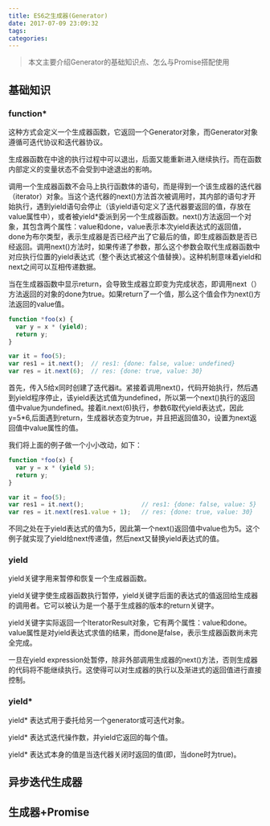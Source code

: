 ```yaml
---
title: ES6之生成器(Generator)
date: 2017-07-09 23:09:32
tags:
categories:
---
```


> 本文主要介绍Generator的基础知识点、怎么与Promise搭配使用

## 基础知识

### function*

这种方式会定义一个生成器函数，它返回一个Generator对象，而Generator对象遵循可迭代协议和迭代器协议。

生成器函数在中途的执行过程中可以退出，后面又能重新进入继续执行。而在函数内部定义的变量状态不会受到中途退出的影响。

调用一个生成器函数不会马上执行函数体的语句，而是得到一个该生成器的迭代器（iterator）对象。当这个迭代器的next()方法首次被调用时，其内部的语句才开始执行，遇到yield语句会停止（该yield语句定义了迭代器要返回的值，存放在value属性中），或者被yield*委派到另一个生成器函数。next()方法返回一个对象，其包含两个属性：value和done，value表示本次yield表达式的返回值，done为布尔类型，表示生成器是否已经产出了它最后的值，即生成器函数是否已经返回。调用next()方法时，如果传递了参数，那么这个参数会取代生成器函数中对应执行位置的yield表达式（整个表达式被这个值替换）。这种机制意味着yield和next之间可以互相传递数据。

当在生成器函数中显示return，会导致生成器立即变为完成状态，即调用next（）方法返回的对象的done为true。如果return了一个值，那么这个值会作为next()方法返回的value值。

```javascript
function *foo(x) {
  var y = x * (yield);
  return y;
}

var it = foo(5);
var res1 = it.next();  // res1: {done: false, value: undefined}
var res = it.next(6);  // res: {done: true, value: 30}
```
首先，传入5给x同时创建了迭代器it。紧接着调用next()，代码开始执行，然后遇到yield程序停止，该yield表达式值为undefined，所以第一个next()执行的返回值中value为undefined。接着it.next(6)执行，参数6取代yield表达式，因此y=5*6,后面遇到return，生成器状态变为true，并且把返回值30，设置为next返回值中value属性的值。

我们将上面的例子做一个小小改动，如下：

```javascript
function *foo(x) {
  var y = x * (yield 5);
  return y;
}

var it = foo(5);
var res1 = it.next();                // res1: {done: false, value: 5}
var res = it.next(res1.value + 1);   // res: {done: true, value: 30}
```
不同之处在于yield表达式的值为5，因此第一个next()返回值中value也为5。这个例子就实现了yield给next传递值，然后next又替换yield表达式的值。

### yield

yield关键字用来暂停和恢复一个生成器函数。

yield关键字使生成器函数执行暂停，yield关键字后面的表达式的值返回给生成器的调用者。它可以被认为是一个基于生成器的版本的return关键字。

yield关键字实际返回一个IteratorResult对象，它有两个属性：value和done。value属性是对yield表达式求值的结果，而done是false，表示生成器函数尚未完全完成。

一旦在yield expression处暂停，除非外部调用生成器的next()方法，否则生成器的代码将不能继续执行。这使得可以对生成器的执行以及渐进式的返回值进行直接控制。

### yield*

yield* 表达式用于委托给另一个generator或可迭代对象。

yield* 表达式迭代操作数，并yield它返回的每个值。

yield* 表达式本身的值是当迭代器关闭时返回的值(即，当done时为true)。

## 异步迭代生成器

## 生成器+Promise
